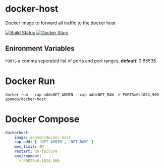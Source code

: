 # docker-host
Docker image to forward all traffic to the docker host

[![Build Status](https://travis-ci.org/qoomon/docker-host.svg?branch=master)](https://travis-ci.org/qoomon/docker-host)
[![Docker Stars](https://img.shields.io/docker/pulls/qoomon/docker-host.svg)](https://hub.docker.com/r/qoomon/docker-host/)

## Enironment Variables
`PORTS` a comma seperated list of ports and port ranges, **default**: 0:65535 

# Docker Run
```docker run --cap-add=NET_ADMIN --cap-add=NET_RAW -e PORTS=0:1024,900 qoomon/docker-host```

# Docker Compose
```yaml
dockerhost:
    image: qoomon/docker-host
    cap_add: [ 'NET_ADMIN', 'NET_RAW' ]
    mem_limit: 4M
    restart: on-failure
    environment:
      - PORTS=0:1024,900
```
